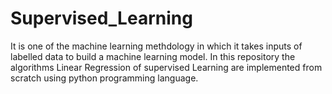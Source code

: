 # Supervised_Learning

It is one of the machine learning methdology in which it takes inputs of labelled data to build a machine learning model. In this repository the algorithms Linear Regression of supervised Learning are implemented from scratch using python programming language.
